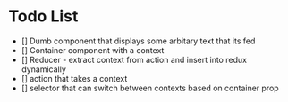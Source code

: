 # Todo List

- [] Dumb component that displays some arbitary text that its fed
- [] Container component with a context
- [] Reducer - extract context from action and insert into redux dynamically
- [] action that takes a context
- [] selector that can switch between contexts based on container prop
